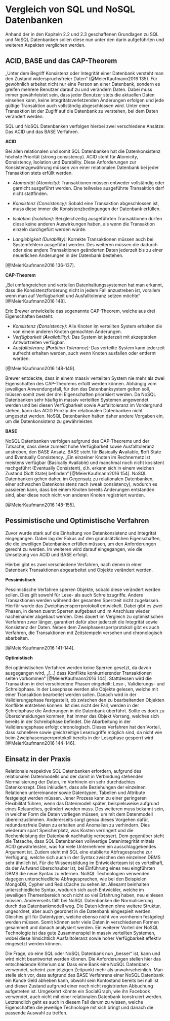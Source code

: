 # Vergleich von SQL und NoSQL Datenbanken

Anhand der in den Kapiteln 2.2 und 2.3 geschaffenen Grundlagen zu SQL und NoSQL Datenbanken sollen diese nun unter den darin aufgeführten und weiteren Aspekten verglichen werden.

## ACID, BASE und das CAP-Theorem
„Unter dem Begriff Konsistenz oder Integrität einer Datenbank versteht man den Zustand widerspruchsfreier Daten“ (@MeierKaufmann2016 135).
Für gewöhnlich arbeitet nicht nur eine Person an einer Datenbank, sondern es greifen mehrere Benutzer darauf zu und verändern Daten. Dabei muss immer gewährleistet sein, dass jeder Benutzer stets die aktuellen Daten einsehen kann, keine integritätsverletzenden Änderungen erfolgen und jede gültige Transaktion auch vollständig abgeschlossen wird. Unter einer Transaktion ist der Zugiff auf die Datenbank zu verstehen, bei dem Daten verändert werden.

SQL und NoSQL Datenbanken verfolgen hierbei zwei verschiedene Ansätze: Das ACID und das BASE Verfahren.

**ACID**

Bei allen relationalen und somit SQL Datenbanken hat die Datenkonsistenz höchste Priorität (strong consistency). 
ACID steht für **A**tomicity, **C**onsistency, **I**solation und **D**urability. Diese Anforderungen zur Konsistenzgewährung müssen von einer relationalen Datenbank bei jeder Transaktion stets erfüllt werden.

- _Atomarität (Atomicity):_ Transaktionen müssen entweder vollständig oder garnicht ausgeführt werden. Eine teilweise ausgeführte Transaktion darf nicht stattfinden.

- _Konsistenz (Consistency):_ Sobald eine Transaktion abgeschlossen ist, muss diese immer die Konsistenzbedingungen der Datenbank erfüllen.

- _Isolation (Isolation):_ Bei gleichzeitig ausgeführten Transaktionen dürfen diese keine anderen Auswirkungen haben, als wenn die Transaktion einzeln durchgefürt werden würde.

- _Langlebigkeit (Durability):_ Korrekte Transaktionen müssen auch bei Systemfehlern ausgeführt werden. Des weiteren müssen die dadurch oder eine andere Transaktionen geänderten Daten jederzeit bis zu einer neuerlichen Änderungen in der Datenbank bestehen.

[@MeierKaufmann2016 136-137].

**CAP-Theorem**

„Bei umfangreichen und verteilen Datenhaltungssystemen hat man erkannt, dass die Konsistenzforderung nicht in jedem Fall anzustreben ist, vorallem wenn man auf Verfügbarkeit und Ausfalltoleranz setzen möchte“ [@MeierKaufmann2016 148].

Eric Brewer entwickelte das sogenannte CAP-Theorem, welche aus drei Eigenschaften besteht:

- _Konsistenz (**C**onsistency):_ Alle Knoten im verteilten System erhalten die von einem anderen Knoten gemachten Änderungen.
- _Verfügbarkeit (**A**vailability):_ Das System ist jederzeit mit akzeptablen Antwortzeiten verfügbar. 
- _Ausfalltoleranz (**P**artition Tolerance):_ Das verteilte System kann jederzeit aufrecht erhalten werden, auch wenn Knoten ausfallen oder entfernt werden.

[@MeierKaufmann2016 148-149].

Brewer entdeckte, dass in einem massiv verteilten System nie mehr als zwei Eigenschaften des CAP-Theorems erfüllt werden können. Abhängig vom jeweiligen Anwendungsfall, für den das Datenbanksystem gelten soll, müssen somit zwei der drei Eigenschaften priorisiert werden. 
Da NoSQL Datenbanken sehr häufig in massiv verteilten Systemen angewendet werden und bei diesen Verfügbarkeit sowie Ausfalltoleranz im Vordergrund stehen, kann das ACID Prinzip der relationalen Datenbanken nicht umgesetzt werden. NoSQL Datenbanken halten daher andere Vorgaben ein, um die Datenkonsistenz zu gewährleisten.

**BASE**

NoSQL Datenbanken verfolgen aufgrund des CAP-Theorems und der Tatsache, dass diese zumeist hohe Verfügbarkeit sowie Ausfalltoleranz anstreben, den BASE Ansatz. BASE steht für **B**asically **A**vailable, **S**oft State und **E**ventually Consistency. „Ein einzelner Knoten im Rechnernetz ist meistens verfügbar (Basically Available) und manchmal noch nicht kosistent nachgeführt (Eventually Consistent), d.h. erkann sich in einem weichen Zustand (Soft State) befinden“ [@MeierKaufmann2016 154]. NoSQL Datenbanken gehen daher, im Gegensatz zu relationalen Datenbanken, einer schwachen Datenkonsistenz nach (weak consistency), wodurch es passieren kann, dass bei einem Knoten bereits Änderungen entstanden sind, aber diese noch nicht von anderen Knoten registriert wurden. 

[@MeierKaufmann2016 148-155].

## Pessimistische und Optimistische Verfahren

Zuvor wurde stark auf die Einhaltung von Datenkonsistenz und Integrität eingegangen. Dabei lag der Fokus auf den grundsätzlichen Eigenschaften, die die jeweiligen Datenbanken erfüllen müssen, um den Anforderungen gerecht zu werden. Im weiteren wird darauf eingegangen, wie die Umsetzung von ACID und BASE erfolgt.

Hierbei gibt es zwei verschiedene Verfahren, nach denen in einer Datenbank Transaktionen abgearbeitet und Objekte verändert werden.

**Pessimistisch**

Pessimistische Verfahren sperren Objekte, sobald diese verändert werden sollen. Dies gilt sowohl für Lese- als auch Schreibzugriffe. Andere Transaktionen werden während der gesamten Sperrzeit nicht zugelassen. Hierfür wurde das Zweiphasensperrprotokoll entwickelt. Dabei gibt es zwei Phasen, in denen zuerst Sperren aufgebaut und im Anschluss wieder nacheinander abgebaut werden. Dies dauert im Vergleich zu optimistischen Verfahren zwar länger, garantiert dafür aber jederzeit die Integrität sowie Konsistenz der Daten.
Neben dem Zweiphasensperrprotokoll gibt es auch Verfahren, die Transaktionen mit Zeitstempeln versehen und chronologisch abarbeiten.

[@MeierKaufmann2016 141-144].

**Optimistisch**

Bei optimistischen Verfahren werden keine Sperren gesetzt, da davon ausgegangen wird, „[...] dass Konflikte konkurrierender Transaktionen selten vorkommen“ [@MeierKaufmann2016 144]. Stattdessen wird die Transaktion in drei verschiedene Phasen eingeteilt: Lese-, Validierungs- und Schreibphase. 
In der Lesephase werden alle Objekte gelesen, welche mit einer Transaktion bearbeitet werden sollen. Danach wird in der Validierungsphase festgestellt, ob zwischen den zu bearbeitenden Objekten Konflikte entstehen können. Ist dies nicht der Fall, werden in der Schreibphase die Änderungen in die Datenbank überführt. Sollte es doch zu Überschneidungen kommen, hat immer das Objekt Vorrang, welches sich bereits in der Schreibphase befindet. Die Abarbeitung in der Validierungsphase erfolgt chronologisch. Dieses Verfahren hat den Vorteil, dass schnellere sowie gleichzeitige Lesezugriffe möglich sind, da nicht wie beim Zweiphasensperrprotokoll bereits in der Lesephase gesperrt wird. 
[@MeierKaufmann2016 144-146].


## Einsatz in der Praxis

Relationale respektive SQL Datenbanken erfordern, aufgrund des relationalen Datenmodells und der damit in Verbindung stehenden Normalisierung der Daten, im Vorhinein ein sehr durchdachtes Datenkonzept. Dies inkludiert, dass alle Beziehungen der einzelnen Relationen untereinander sowie Datentypen, Tabellen und Attribute festgelegt werden müssen. Jener Prozess kann zu einer geringeren Flexibilität führen, wenn das Datenmodell später, beispielsweise aufgrund eines Relaunches, geändert werden muss. Des weiteren muss bekannt sein, in welcher Form die Daten vorliegen müssen, um mit dem Datenmodell übereinzustimmen. Andererseits sorgt genau dieses Vorgehen dafür, redundanzfreie Daten zu erhalten und Anomalien zu verhindern. Dies wiederum spart Speicherplatz, was Kosten verringert und die Rechenleistung der Datenbank nachhaltig verbessert. Dem gegenüber steht die Tatsache, 
dass SQL Datenbanken vollwertige Datenintegrität mittels ACID gewährleisten, was für viele Unternehmen ein ausschlaggebendes Argument ist. Zudem steht mit SQL eine etablierte Abfragesprache zur Verfügung, welche sich auch in der Syntax zwischen den einzelnen DBMS sehr ähnlich ist. Für die Wissensbildung im Entwicklerteam ist es vorteilhaft, da der Aufwand überschaubar ist, bei Einführung eines neu eingführten DBMS die neue Syntax zu erlernen. 
NoSQL Technologien verwenden dagegen unterschiedliche Abfragesprachen, wie bei den Beispielen MongoDB, Cypher und RedisCache zu sehen ist. Allesamt beinhalten unterschiedliche Syntax, wodurch sich auch Entwickler, welche im jeweiligen Themenbereich noch nicht so viel Erfahrung haben, neu einlesen müssen. Andererseits fällt bei NoSQL Datenbanken die Normalisierung durch das Datenbankmodell weg. Die Daten können ohne weitere Struktur, ungeordnet, aber auch geordnet in die Datenbank eingespielt werden. Gleiches gilt für Datentypen, welche ebenso nicht von vornherein festgelegt werden müssen. Somit können sehr viele Daten in verschiedenen Formen gesammelt und danach analysiert werden. Ein weiterer Vorteil der NoSQL Technologie ist das gute Zusammenspiel in massiv verteilten Systemen, wobei diese hinsichtlich Ausfalltoleranz sowie hoher Verfügbarkeit effektiv eingesetzt werden können.

Die Frage, ob eine SQL oder NoSQL Datenbank nun „besser“ ist, kann und wird nicht beantwortet werden können. Die Anforderungen stellen hier das entscheidende Kriterium dar. Dass eine Bank eine NoSQL Datenbank verwendet, scheint zum jetzigen Zeitpunkt mehr als unwahrscheinlich. Man stelle sich vor, dass aufgrund des BASE Verfahrens einer NoSQL Datenbank ein Kunde Geld abheben kann, obwohl sein Kontostand bereits bei null ist und dieser Zustand aufgrund einer noch nicht registrierten Abbuchung aufgetreten ist. Umgekehrt könnte ein SocialGraph, wie ihn Facebook verwendet, auch nicht mit einer relationalen Datenbank konstruiert werden. 
Letztendlich geht es auch in diesem Fall darum zu wissen, welche Eigenschaften die jeweilige Technologie mit sich bringt und danach die passende Auswahl zu treffen.




